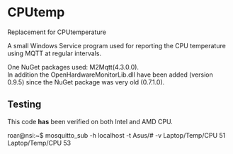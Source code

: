 # CPUtemp
Replacement for CPUtemperature

A small Windows Service program used for reporting the CPU temperature using MQTT at regular intervals.

One NuGet packages used: M2Mqtt(4.3.0.0).<br>
In addition the OpenHardwareMonitorLib.dll have been added (version 0.9.5) since the NuGet package was very old (0.7.1.0).

## Testing
This code <b>has</b> been verified on both Intel and AMD CPU.

roar@nsi:~$ mosquitto_sub -h localhost -t Asus/# -v
Laptop/Temp/CPU 51
Laptop/Temp/CPU 53
